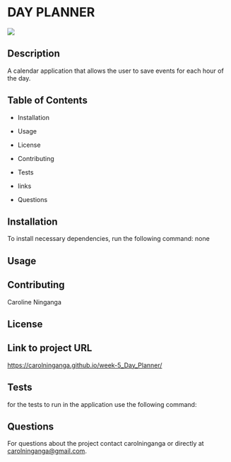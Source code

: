 
# DAY PLANNER

![](assets/image/Day_Planner_Image)

## Description
A calendar application that allows the user to save events for each hour of the day.

## Table of Contents

* Installation

* Usage

* License

* Contributing

* Tests

* links

* Questions

## Installation

To install necessary dependencies, run the following command:
none

## Usage


## Contributing 
Caroline Ninganga

## License


## Link to project URL
https://carolninganga.github.io/week-5_Day_Planner/

## Tests

for the tests to run in the application use the following command:


## Questions

For questions about the project contact carolninganga or directly at carolninganga@gmail.com.
